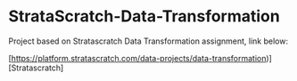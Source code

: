 # StrataScratch-Data-Transformation
Project based on Stratascratch Data Transformation assignment, link below:

[https://platform.stratascratch.com/data-projects/data-transformation)][Stratascratch]
